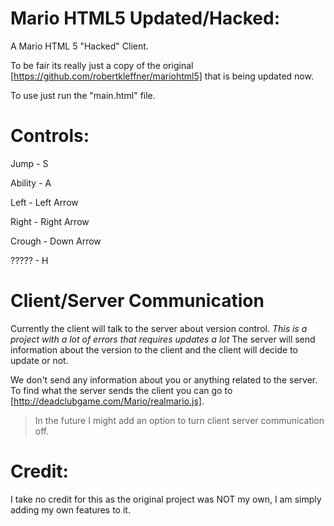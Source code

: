 # Mario HTML5 Updated/Hacked:
A Mario HTML 5 "Hacked" Client.

To be fair its really just a copy of the original [https://github.com/robertkleffner/mariohtml5] that is being updated now.

To use just run the "main.html" file.

# Controls:
Jump - S

Ability - A

Left - Left Arrow

Right - Right Arrow

Crough - Down Arrow

????? - H

# Client/Server Communication
Currently the client will talk to the server about version control. *This is a project with a lot of errors that requires updates a lot* The server will send information about the version to the client and the client will decide to update or not.

We don't send any information about you or anything related to the server. To find what the server sends the client you can go to [http://deadclubgame.com/Mario/realmario.js].

> In the future I might add an option to turn client server communication off.

# Credit:
I take no credit for this as the original project was NOT my own, I am simply adding my own features to it.